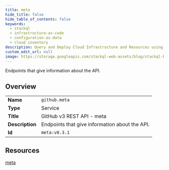 ```yaml
---
title: meta
hide_title: false
hide_table_of_contents: false
keywords:
  - stackql
  - infrastructure-as-code
  - configuration-as-data
  - cloud inventory
description: Query and Deploy Cloud Infrastructure and Resources using SQL
custom_edit_url: null
image: https://storage.googleapis.com/stackql-web-assets/blog/stackql-blog-post-featured-image.png
---
```

Endpoints that give information about the API.  
    

## Overview
<table><tbody>
<tr><td><b>Name</b></td><td><code>github.meta</code></td></tr>
<tr><td><b>Type</b></td><td>Service</td></tr>
<tr><td><b>Title</b></td><td>GitHub v3 REST API - meta</td></tr>
<tr><td><b>Description</b></td><td>Endpoints that give information about the API.</td></tr>
<tr><td><b>Id</b></td><td><code>meta:v0.3.1</code></td></tr>
</tbody></table>

## Resources
<div class="row">
<div class="providerDocColumn">
<a href="/providers/github/meta/meta/">meta</a><br />
</div>
<div class="providerDocColumn">
</div>
</div>
